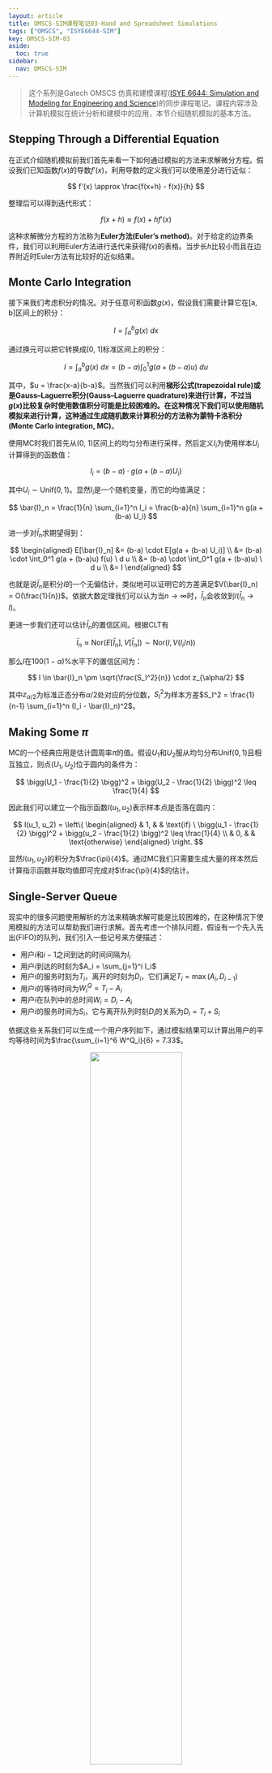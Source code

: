 ```yaml
---
layout: article
title: OMSCS-SIM课程笔记03-Hand and Spreadsheet Simulations
tags: ["OMSCS", "ISYE6644-SIM"]
key: OMSCS-SIM-03
aside:
  toc: true
sidebar:
  nav: OMSCS-SIM
---
```


> 这个系列是Gatech OMSCS 仿真和建模课程([ISYE 6644: Simulation and Modeling for Engineering and Science](https://omscs.gatech.edu/isye-6644-simulation-and-modeling-engineering-and-science))的同步课程笔记。课程内容涉及计算机模拟在统计分析和建模中的应用，本节介绍随机模拟的基本方法。
<!--more-->

## Stepping Through a Differential Equation

在正式介绍随机模拟前我们首先来看一下如何通过模拟的方法来求解微分方程。假设我们已知函数$f(x)$的导数$f'(x)$，利用导数的定义我们可以使用差分进行近似：

$$
f'(x) \approx \frac{f(x+h) - f(x)}{h}
$$

整理后可以得到迭代形式：

$$
f(x+h) \approx f(x) + h f'(x)
$$

这种求解微分方程的方法称为**Euler方法(Euler’s method)**。对于给定的边界条件，我们可以利用Euler方法进行迭代来获得$f(x)$的表格。当步长$h$比较小而且在边界附近时Euler方法有比较好的近似结果。

## Monte Carlo Integration

接下来我们考虑积分的情况。对于任意可积函数$g(x)$，假设我们需要计算它在[a, b]区间上的积分：

$$
I = \int_a^b g(x) \ dx
$$

通过换元可以把它转换成[0, 1]标准区间上的积分：

$$
I = \int_a^b g(x) \ dx = (b-a) \int_0^1 g(a + (b-a) u) \ du
$$

其中，$u = \frac{x-a}{b-a}$。当然我们可以利用**梯形公式(trapezoidal rule)**或是**Gauss–Laguerre积分(Gauss–Laguerre quadrature)**来进行计算，不过当$g(x)$比较复杂时使用数值积分可能是比较困难的。在这种情况下我们可以使用随机模拟来进行计算，这种通过生成随机数来计算积分的方法称为**蒙特卡洛积分(Monte Carlo integration, MC)**。

使用MC时我们首先从(0, 1)区间上的均匀分布进行采样，然后定义$I_i$为使用样本$U_i$计算得到的函数值：

$$
I_i = (b-a) \cdot g(a + (b-a) U_i)
$$

其中$U_i \sim \text{Unif}(0, 1)$。显然$I_i$是一个随机变量，而它的均值满足：

$$
\bar{I}_n = \frac{1}{n} \sum_{i=1}^n I_i = \frac{b-a}{n} \sum_{i=1}^n g(a + (b-a) U_i)
$$

进一步对$\bar{I}_n$求期望得到：

$$
\begin{aligned}
E[\bar{I}_n] &= (b-a) \cdot E[g(a + (b-a) U_i)] \\
&= (b-a) \cdot \int_0^1 g(a + (b-a)u) f(u) \ d u \\
&= (b-a) \cdot \int_0^1 g(a + (b-a)u) \ d u \\
&= I
\end{aligned}
$$

也就是说$\bar{I}_n$是积分$I$的一个无偏估计，类似地可以证明它的方差满足$V(\bar{I}_n) = O(\frac{1}{n})$。依据大数定理我们可以认为当$n \to \infty$时，$\bar{I}_n$会收敛到$I$($\bar{I}_n \to I$)。

更进一步我们还可以估计$\bar{I}_n$的置信区间。根据CLT有

$$
\bar{I}_n \approx \text{Nor}(E[\bar{I}_n], V[\bar{I}_n]) \sim \text{Nor}(I, V(I_i / n))
$$

那么$I$在$100(1-\alpha)\%$水平下的置信区间为：

$$
I \in \bar{I}_n \pm \sqrt{\frac{S_I^2}{n}} \cdot z_{\alpha/2}
$$

其中$z_{\alpha/2}$为标准正态分布$\alpha/2$处对应的分位数，$S_I^2$为样本方差$S_I^2 = \frac{1}{n-1} \sum_{i=1}^n (I_i - \bar{I}_n)^2$。

## Making Some $\pi$

MC的一个经典应用是估计圆周率$\pi$的值。假设$U_1$和$U_2$服从均匀分布$\text{Unif}(0, 1)$且相互独立，则点$(U_1, U_2)$位于圆内的条件为：

$$
\bigg(U_1 - \frac{1}{2} \bigg)^2 + \bigg(U_2 - \frac{1}{2} \bigg)^2 \leq \frac{1}{4}
$$

因此我们可以建立一个指示函数$I(u_1, u_2)$表示样本点是否落在圆内：

$$
I(u_1, u_2) =
\left\{
\begin{aligned}
& 1, & & \text{if} \ \bigg(u_1 - \frac{1}{2} \bigg)^2 + \bigg(u_2 - \frac{1}{2} \bigg)^2 \leq \frac{1}{4} \\
& 0, & & \text{otherwise} 
\end{aligned}
\right.
$$

显然$I(u_1, u_2)$的积分为$\frac{\pi}{4}$。通过MC我们只需要生成大量的样本然后计算指示函数并取均值即可完成对$\frac{\pi}{4}$的估计。

## Single-Server Queue

现实中的很多问题使用解析的方法来精确求解可能是比较困难的，在这种情况下使用模拟的方法可以帮助我们进行求解。首先考虑一个排队问题，假设有一个先入先出(FIFO)的队列，我们引入一些记号来方便描述：

- 用户$i$和$i-1$之间到达的时间间隔为$I_i$
- 用户$i$到达的时刻为$A_i = \sum_{j=1}^i I_i$
- 用户$i$的服务时刻为$T_i$，离开的时刻为$D_i$，它们满足$T_i = \max (A_i, D_{i-1})$
- 用户$i$的等待时间为$W_i^Q = T_i - A_i$
- 用户$i$在队列中的总时间$W_i = D_i - A_i$
- 用户$i$的服务时间为$S_i$，它与离开队列时刻$D_i$的关系为$D_i = T_i + S_i$

依据这些关系我们可以生成一个用户序列如下，通过模拟结果可以计算出用户的平均等待时间为$\frac{\sum_{i=1}^6 W^Q_i}{6} = 7.33$。

<div align=center>
<img src="https://search.pstatic.net/common?src=https://i.imgur.com/qVNk37G.png" width="60%">
</div>

接下来我们考虑系统中在单位时间的平均用户数，我们记$L(t)$为$t$时刻系统中用户的数目，它包含正在服务以及在队列中等候的用户数。

<div align=center>
<img src="https://search.pstatic.net/common?src=https://i.imgur.com/Uwyq3tO.png" width="35%">
<img src="https://search.pstatic.net/common?src=https://i.imgur.com/CyYMnX8.png" width="58%">
</div>

因此单位时间的平均用户数为：

$$
\bar{L} = \frac{1}{29} \int_0^{29} L(t) \ dt = \frac{70}{29}
$$

另一种计算$\bar{L}$的方法是对每个用户在系统中的时长进行求和然后再对时间进行平均：

$$
\bar{L} = \frac{\sum_{i=1}^6 D_i - A_i}{29} = \frac{70}{29}
$$

如果使用后入先出(LIFO)的策略，对于同样的样本我们可以得到仿真结果如下：

<div align=center>
<img src="https://search.pstatic.net/common?src=https://i.imgur.com/9fKfeZL.png" width="60%">
</div>

计算得到此时用户的平均等待时间为5.33，单位时间系统中的平均用户数为2，因此后入先出的队列比先入先出的队列更加高效。

## (s; S) Inventory System

接下来考虑一个库存管理系统。假设每件商品的售价为$d$，库存系统的管理策略为保证每一天开始库存中商品的数量至少为$s$，如果当天结束时库存小于$s$则需要进行补货将库存量提到$S$。记第$i$天结束后的库存量为$I_i$，当天的进货量为$Z_i$，它满足

$$
Z_i = 
\left\{
\begin{aligned}
& S-I_i, & & \text{if} \ I_i < s \\
& 0, & & \text{otherwise} 
\end{aligned}
\right.
$$

假设第$i$天进货的花费为$K+c Z_i$，每件商品在库存中的保管费用为$h$，商店的需求为$D_i$，如果当天库存量小于需求单位商品还会导致$p$的损失。在这些条件下我们可以建立商店的利润模型：

<div align=center>
<img src="https://search.pstatic.net/common?src=https://i.imgur.com/SoZOQEl.png" width="80%">
</div>

通过模拟我们可以得到商店每天的利润：

<div align=center>
<img src="https://search.pstatic.net/common?src=https://i.imgur.com/JGLLHvR.png" width="80%">
</div>

## Simulating Random Variables

本节课最后讨论了模拟随机变量的方法。对于离散型随机变量我们可以通过对[0, 1]区间上的均匀分布进行采样，然后利用逆变换采样来生成离散变量。

<div align=center>
<img src="https://search.pstatic.net/common?src=https://i.imgur.com/IIAf0Pm.png" width="80%">
<img src="https://search.pstatic.net/common?src=https://i.imgur.com/kraSXdf.png" width="80%">
</div>

而对于连续型随机变量，只需要解出CDF的反函数再进行逆变换采样即可。

<div align=center>
<img src="https://search.pstatic.net/common?src=https://i.imgur.com/sunRzaj.png" width="80%">
</div>

## Reference

- [Hand and Spreadsheet Simulations](https://www2.isye.gatech.edu/~sman/courses/6644/Module03-HandSimulationSlides-210816.pdf)
- [Wikipedia: Euler’s method](https://en.wikipedia.org/wiki/Euler_method#:~:text=The%20Euler%20method%20is%20a,proportional%20to%20the%20step%20size.)
- [Wikipedia: Trapezoidal rule](https://en.wikipedia.org/wiki/Trapezoidal_rule)
- [Wikipedia: Gauss–Laguerre quadrature](https://en.wikipedia.org/wiki/Gauss%E2%80%93Laguerre_quadrature)